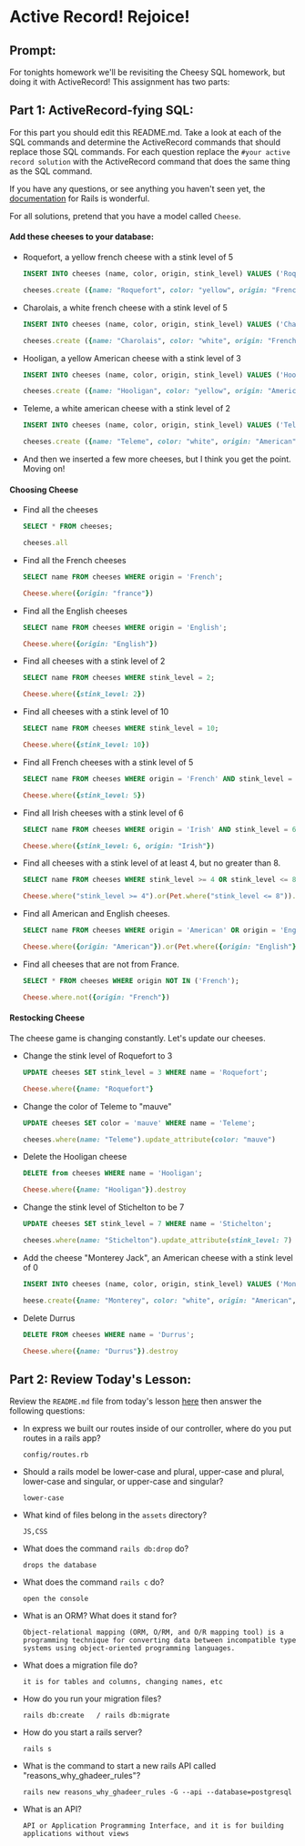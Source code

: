 # Active Record!  Rejoice!

## Prompt:
For tonights homework we'll be revisiting the Cheesy SQL homework, but doing it with ActiveRecord!  This assignment has two parts:

## Part 1: ActiveRecord-fying SQL:

For this part you should edit this README.md. Take a look at each of the SQL commands and determine the ActiveRecord commands that should replace those SQL commands.  For each question replace the `#your active record solution` with the ActiveRecord command that does the same thing as the SQL command.

If you have any questions, or see anything you haven't seen yet, the [documentation](https://guides.rubyonrails.org/active_record_basics.html) for Rails is wonderful.

For all solutions, pretend that you have a model called `Cheese`.

#### Add these cheeses to your database:

- Roquefort, a yellow french cheese with a stink level of 5
  ```sql
  INSERT INTO cheeses (name, color, origin, stink_level) VALUES ('Roquefort', 'yellow', 'French', 5);
  ```

  ```ruby
  cheeses.create ({name: "Roquefort", color: "yellow", origin: "French", stink_level: "5"})
  ```

- Charolais, a white french cheese with a stink level of 5
  ```sql
  INSERT INTO cheeses (name, color, origin, stink_level) VALUES ('Charolais', 'white', 'French', 5);
  ```

  ```ruby
  cheeses.create ({name: "Charolais", color: "white", origin: "French", stink_level: "5"})
  ```

- Hooligan, a yellow American cheese with a stink level of 3
  ```sql
  INSERT INTO cheeses (name, color, origin, stink_level) VALUES ('Hooligan', 'yellow', 'American', 3);
  ```

  ```ruby
  cheeses.create ({name: "Hooligan", color: "yellow", origin: "American", stink_level: "3"})
  ```
- Teleme, a white american cheese with a stink level of 2
  ```sql
  INSERT INTO cheeses (name, color, origin, stink_level) VALUES ('Teleme', 'white', 'American', 2);
  ```

  ```ruby
  cheeses.create ({name: "Teleme", color: "white", origin: "American", stink_level: "2"})
  ```
- And then we inserted a few more cheeses, but I think you get the point.  Moving on!

#### Choosing Cheese


- Find all the cheeses
  
  ```sql
  SELECT * FROM cheeses;
  ```

  ```ruby
  cheeses.all
  ```

- Find all the French cheeses
    
  ```sql
  SELECT name FROM cheeses WHERE origin = 'French';
  ```

  ```ruby
  Cheese.where({origin: "france"})
  ```
- Find all the English cheeses
    
  ```sql
  SELECT name FROM cheeses WHERE origin = 'English';
  ```

  ```ruby
  Cheese.where({origin: "English"})
  ```
- Find all cheeses with a stink level of 2
    
  ```sql
  SELECT name FROM cheeses WHERE stink_level = 2;
  ```

  ```ruby
  Cheese.where({stink_level: 2})
  ```
- Find all cheeses with a stink level of 10
    
  ```sql
  SELECT name FROM cheeses WHERE stink_level = 10;
  ```

  ```ruby
  Cheese.where({stink_level: 10})
  ```
- Find all French cheeses with a stink level of 5
    
  ```sql
  SELECT name FROM cheeses WHERE origin = 'French' AND stink_level = 5;
  ```

  ```ruby
  Cheese.where({stink_level: 5})
  ```
- Find all Irish cheeses with a stink level of 6
    
  ```sql
  SELECT name FROM cheeses WHERE origin = 'Irish' AND stink_level = 6;
  ```

  ```ruby
  Cheese.where({stink_level: 6, origin: "Irish"})
  ```
- Find all cheeses with a stink level of at least 4, but no greater than 8.
    
  ```sql
  SELECT name FROM cheeses WHERE stink_level >= 4 OR stink_level <= 8;
  ```

  ```ruby
  Cheese.where("stink_level >= 4").or(Pet.where("stink_level <= 8")).pluck(:name)
  ```
- Find all American and English cheeses.
    
  ```sql
  SELECT name FROM cheeses WHERE origin = 'American' OR origin = 'English';
  ```

  ```ruby
  Cheese.where({origin: "American"}).or(Pet.where({origin: "English"})).pluck(:name)
  ```
- Find all cheeses that are not from France.
    
  ```sql
  SELECT * FROM cheeses WHERE origin NOT IN ('French');
  ```

  ```ruby
  Cheese.where.not({origin: "French"})
  ```


#### Restocking Cheese

The cheese game is changing constantly. Let's update our cheeses.

- Change the stink level of Roquefort to 3
    
  ```sql
  UPDATE cheeses SET stink_level = 3 WHERE name = 'Roquefort';
  ```

  ```ruby
  Cheese.where({name: "Roquefort"}
  ```
- Change the color of Teleme to "mauve"
    
  ```sql
  UPDATE cheeses SET color = 'mauve' WHERE name = 'Teleme';
  ```

  ```ruby
  cheeses.where(name: "Teleme").update_attribute(color: "mauve")
  ```
- Delete the Hooligan cheese
    
  ```sql
  DELETE from cheeses WHERE name = 'Hooligan';
  ```

  ```ruby
  Cheese.where({name: "Hooligan"}).destroy
  ```
- Change the stink level of Stichelton to be 7
    
  ```sql
  UPDATE cheeses SET stink_level = 7 WHERE name = 'Stichelton';
  ```

  ```ruby
  cheeses.where(name: "Stichelton").update_attribute(stink_level: 7)
  ```
- Add the cheese "Monterey Jack", an American cheese with a stink level of 0
    
  ```sql
  INSERT INTO cheeses (name, color, origin, stink_level) VALUES ('Monterey Jack', 'white', 'American', 0);
  ```

  ```ruby
  heese.create({name: "Monterey", color: "white", origin: "American", stink_level: 0})
  ```
- Delete Durrus
    
  ```sql
  DELETE FROM cheeses WHERE name = 'Durrus';
  ```

  ```ruby
  Cheese.where({name: "Durrus"}).destroy
  ```

## Part 2: Review Today's Lesson:
Review the `README.md` file from today's lesson [here](https://github.com/WDI-HoneyBadger/w10d03-intro-to-rails) then answer the following questions:

- In express we built our routes inside of our controller, where do you put routes in a rails app?
  ```
  config/routes.rb 
  ```
- Should a rails model be lower-case and plural, upper-case and plural, lower-case and singular, or upper-case and singular?
  ```
  lower-case
  ```
- What kind of files belong in the `assets` directory?
  ```
  JS,CSS
  ```
- What does the command `rails db:drop` do?
  ```
  drops the database
  ```
- What does the command `rails c` do?
  ```
  open the console 
  ```
- What is an ORM?  What does it stand for?
  ```
  Object-relational mapping (ORM, O/RM, and O/R mapping tool) is a programming technique for converting data between incompatible type systems using object-oriented programming languages.
  ```
- What does a migration file do?
  ```
  it is for tables and columns, changing names, etc
  ```
- How do you run your migration files?
  ```
  rails db:create   / rails db:migrate 
  ```
- How do you start a rails server?
  ```
  rails s
  ```
- What is the command to start a new rails API called "reasons_why_ghadeer_rules"?
  ```
  rails new reasons_why_ghadeer_rules -G --api --database=postgresql
  ```
- What is an API?
  ```
  API or Application Programming Interface, and it is for building applications without views 
  ```
